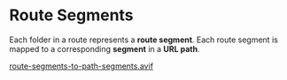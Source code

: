 # Route Segments

Each folder in a route represents a **route segment**. Each route segment is mapped to a corresponding **segment** in a **URL path**.

[route-segments-to-path-segments.avif](Route%20Segments%201b2aeacbb2998161885fc494fe82e090/route-segments-to-path-segments.avif)